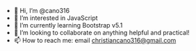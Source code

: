 - 👋 Hi, I’m @cano316
- 👀 I’m interested in JavaScript
- 🌱 I’m currently learning Bootstrap v5.1
- 💞️ I’m looking to collaborate on anything helpful and practical!
- 📫 How to reach me: email christiancano316@gmail.com

<!---
cano316/cano316 is a ✨ special ✨ repository because its `README.md` (this file) appears on your GitHub profile.
You can click the Preview link to take a look at your changes.
--->
